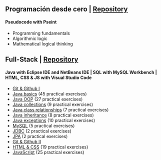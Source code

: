 ## Programación desde cero | [Repository](https://github.com/katheprc/EGG/tree/main/PDC) 
#### Pseudocode with Pseint
* Programming fundamentals
* Algorithmic logic
* Mathematical logical thinking



## Full-Stack | [Repository](https://github.com/katheprc/EGG/tree/main/Full-Stack) 
#### Java with Eclipse IDE and NetBeans IDE | SQL with MySQL Workbench | HTML, CSS & JS with Visual Studio Code
* [Git & Github I](https://github.com/katheprc/EGG/tree/main/Full-Stack/1%20-%20Git%20%26%20Github%20I)
* [Java basics](https://github.com/katheprc/EGG/tree/main/Full-Stack/2%20-%20Java) (45 practical exercises)
* [Java OOP](https://github.com/katheprc/EGG/tree/main/Full-Stack/3%20-%20POO) (27 practical exercises)
* [Java collections](https://github.com/katheprc/EGG/tree/main/Full-Stack/4%20-%20Colecciones) (9 practical exercises)
* [Java class relationships](https://github.com/katheprc/EGG/tree/main/Full-Stack/5%20-%20Relaciones) (7 practical exercises)
* [Java inheritance](https://github.com/katheprc/EGG/tree/main/Full-Stack/6%20-%20Herencia) (8 practical exercises)
* [Java exceptions](https://github.com/katheprc/EGG/tree/main/Full-Stack/7%20-%20Excepciones) (10 practical exercises)
* [MySQL](https://github.com/katheprc/EGG/tree/main/Full-Stack/8%20-%20MySQL) (5 practical exercises)
* [JDBC](https://github.com/katheprc/EGG/tree/main/Full-Stack/9%20-%20JDBC) (2 practical exercises)
* [JPA](https://github.com/katheprc/EGG/tree/main/Full-Stack/10%20-%20JPA) (2 practical exercises)
* [Git & Github II](https://github.com/katheprc/EGG/tree/main/Full-Stack/11%20-%20Git%20%26%20Github%20II) 
* [HTML & CSS](https://github.com/katheprc/EGG/tree/main/Full-Stack/12%20-%20HTML%20y%20CSS) (19 practical exercises)
* [JavaScript](https://github.com/katheprc/EGG/tree/main/Full-Stack/13%20-%20JavaScript) (25 practical exercises)
